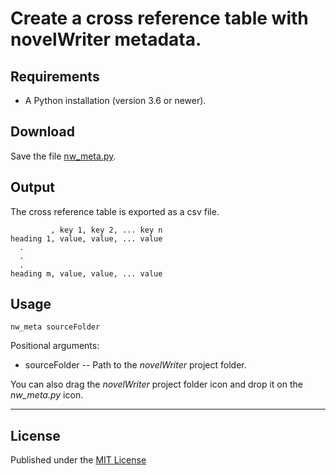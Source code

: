 # Create a cross reference table with novelWriter metadata.


## Requirements

- A Python installation (version 3.6 or newer).


## Download

Save the file [nw_meta.py](https://raw.githubusercontent.com/peter88213/nw_metadata/main/src/nw_meta.py).


## Output

The cross reference table is exported as a csv file.

```
         , key 1, key 2, ... key n
heading 1, value, value, ... value
  .
  .
  .
heading m, value, value, ... value   

```

## Usage

`nw_meta sourceFolder`

Positional arguments:
- sourceFolder -- Path to the *novelWriter* project folder.


You can also drag the *novelWriter* project folder icon and drop it on the *nw_meta.py* icon. 



------------

## License

Published under the [MIT License](https://opensource.org/licenses/mit-license.php)
